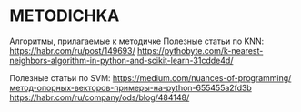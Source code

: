 # METODICHKA
Алгоритмы, прилагаемые к методичке
Полезные статьи по KNN:
https://habr.com/ru/post/149693/
https://pythobyte.com/k-nearest-neighbors-algorithm-in-python-and-scikit-learn-31cdde4d/

Полезные статьи по SVM:
https://medium.com/nuances-of-programming/метод-опорных-векторов-примеры-на-python-655455a2fd3b
https://habr.com/ru/company/ods/blog/484148/
